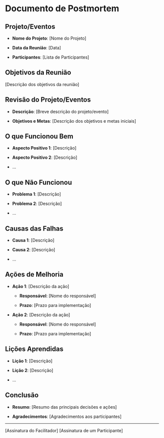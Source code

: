 # Documento de Postmortem



## Projeto/Eventos

- **Nome do Projeto**: [Nome do Projeto]

- **Data da Reunião**: [Data]

- **Participantes**: [Lista de Participantes]



## Objetivos da Reunião

[Descrição dos objetivos da reunião]



## Revisão do Projeto/Eventos

- **Descrição**: [Breve descrição do projeto/evento]

- **Objetivos e Metas**: [Descrição dos objetivos e metas iniciais]



## O que Funcionou Bem

- **Aspecto Positivo 1**: [Descrição]

- **Aspecto Positivo 2**: [Descrição]

- ...



## O que Não Funcionou

- **Problema 1**: [Descrição]

- **Problema 2**: [Descrição]

- ...



## Causas das Falhas

- **Causa 1**: [Descrição]

- **Causa 2**: [Descrição]

- ...



## Ações de Melhoria

- **Ação 1**: [Descrição da ação]

  - **Responsável**: [Nome do responsável]

  - **Prazo**: [Prazo para implementação]



- **Ação 2**: [Descrição da ação]

  - **Responsável**: [Nome do responsável]

  - **Prazo**: [Prazo para implementação]



## Lições Aprendidas

- **Lição 1**: [Descrição]

- **Lição 2**: [Descrição]

- ...



## Conclusão

- **Resumo**: [Resumo das principais decisões e ações]

- **Agradecimentos**: [Agradecimentos aos participantes]



---



[Assinatura do Facilitador]        [Assinatura de um Participante]
